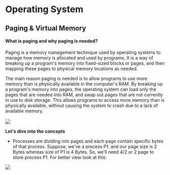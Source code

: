 # Operating System
## Paging & Virtual Memory
#### What is paging and why paging is needed?

Paging is a memory management technique used by operating systems to manage how memory is allocated and used by programs. It is a way of breaking up a program's memory into fixed-sized blocks or pages, and then mapping these pages to physical memory locations as needed.

The main reason paging is needed is to allow programs to use more memory than is physically available in the computer's RAM. By breaking up a program's memory into pages, the operating system can load only the pages that are needed into RAM, and swap out pages that are not currently in use to disk storage. This allows programs to access more memory than is physically available, without causing the system to crash due to a lack of available memory.
<br/>
<br/>
![](../asset/images/image007.jpg)

<b>Let's dive into the concepts</b>
- Processes are dividing into pages and each page contain specific bytes of that process. Suppose, we've a process P1. and our page size is 2 Bytes whereas size of P1 is 4 Bytes. So, we'll need 4/2 or 2 page to store process P1. For better view look at this:


![](../asset/images/image008.png)
